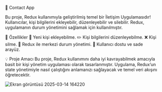 📇 Contact App 

Bu proje, Redux kullanımıyla geliştirilmiş temel bir İletişim Uygulamasıdır!
Kullanıcılar, kişi bilgilerini ekleyebilir, düzenleyebilir ve silebilir.
Redux, uygulamanın durum yönetimini sağlamak için kullanılmıştır.

🚀 Özellikler
📝 Yeni kişi ekleyebilme.
✏️ Kişi bilgilerini düzenleyebilme.
❌ Kişi silme.
🔄 Redux ile merkezi durum yönetimi.
📱 Kullanıcı dostu ve sade arayüz.

💡 Proje Amacı
Bu proje, Redux kullanımını daha iyi kavrayabilmek amacıyla basit bir kişi yönetim uygulaması olarak tasarlanmıştır.
Uygulama, Redux’un state yönetimiyle nasıl çalıştığını anlamanızı sağlayacak ve temel veri akışını öğretecektir.

![Ekran görüntüsü 2025-03-14 164220](https://github.com/user-attachments/assets/a8ff7005-cd18-4b7c-91bf-eb8c48eebfc8)
